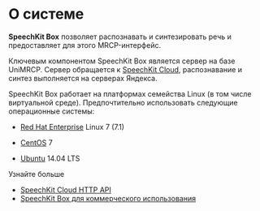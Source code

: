 # О системе

**SpeechKit Box** позволяет распознавать и синтезировать речь и предоставляет для этого MRCP-интерфейс.

Ключевым компонентом SpeechKit Box является сервер на базе UniMRCP. Сервер обращается к [SpeechKit Cloud](https://tech.yandex.ru/speechkit/cloud/doc/guide/concepts/about-docpage/), распознавание и синтез выполняется на серверах Яндекса.

SpeechKit Box работает на платформах семейства Linux (в том числе виртуальной среде). Предпочтительно использовать следующие операционные системы:

- [Red Hat Enterprise](https://ru.wikipedia.org/wiki/Red_Hat_Enterprise_Linux) Linux 7 (7.1)
    
- [CentOS](https://ru.wikipedia.org/wiki/Red_Hat_Enterprise_Linux) 7
    
- [Ubuntu](https://ru.wikipedia.org/wiki/Ubuntu) 14.04 LTS
    

Узнайте больше 
* [SpeechKit Cloud HTTP API](https://cloud.yandex.ru/docs/speechkit/)
* [SpeechKit Box для коммерческого использования](https://tech.yandex.ru/zout_speechkit/box/doc/guide_637d664254a1ebbd4c1a070bb28a9533/concepts/about-docpage/)
